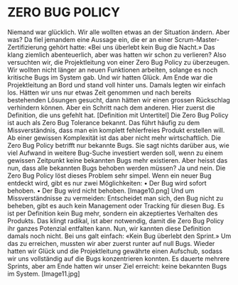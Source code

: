 ﻿# ZERO BUG POLICY
Niemand war glücklich. Wir alle wollten etwas an der Situation ändern. Aber was? Da fiel jemandem eine  Aussage ein, die er an einer Scrum-Master-Zertifizierung gehört hatte: «Bei uns überlebt kein Bug die Nacht.»  Das klang ziemlich abenteuerlich, aber was hatten wir schon zu verlieren?
Also versuchten wir, die Projektleitung von einer Zero Bug Policy zu überzeugen. Wir wollten nicht länger an  neuen Funktionen arbeiten, solange es noch kritische Bugs im System gab. Und wir hatten Glück. Am Ende  war die Projektleitung an Bord und stand voll hinter uns.
Damals legten wir einfach los. Hätten wir uns nur  etwas Zeit genommen und nach bereits bestehenden  Lösungen gesucht, dann hätten wir einen grossen  Rückschlag verhindern können. Aber ein Schritt  nach dem anderen. Hier zuerst die Definition, die  uns gefehlt hat.
[Definition mit Untertitel]
Die Zero Bug Policy ist auch als Zero Bug Tolerance bekannt. Das führt häufig zu dem Missverständnis, dass  man ein komplett fehlerfreies Produkt erstellen will. Ab einer gewissen Komplexität ist das aber nicht mehr  wirtschaftlich. Die Zero Bug Policy betrifft nur bekannte Bugs. Sie sagt nichts darüber aus, wie viel Aufwand  in weitere Bug-Suche investiert werden soll, wenn zu einem gewissen Zeitpunkt keine bekannten Bugs mehr  existieren.
Aber heisst das nun, dass alle bekannten Bugs behoben werden müssen? Ja und nein. Die Zero Bug Policy löst dieses Problem sehr simpel. Wenn ein neuer Bug entdeckt wird, gibt es nur zwei Möglichkeiten:
• Der Bug wird sofort behoben.
• Der Bug wird nicht behoben.
[Image10.png]
Und um Missverständnisse zu vermeiden: Entscheidet man sich, den Bug nicht zu beheben, gibt es auch kein  Management oder Tracking für diesen Bug. Es ist per Definition kein Bug mehr, sondern ein akzeptiertes  Verhalten des Produkts. Das klingt radikal, ist aber notwendig, damit die Zero Bug Policy ihr ganzes Potenzial  entfalten kann.
Nun, wir kannten diese Definition damals noch nicht.  Bei uns galt einfach: «Kein Bug überlebt den Sprint.»  Um das zu erreichen, mussten wir aber zuerst runter  auf null Bugs. Wieder hatten wir Glück und die  Projektleitung gewährte einen Aufschub, sodass wir  uns vollständig auf die Bugs konzentrieren konnten.  Es dauerte mehrere Sprints, aber am Ende hatten wir  unser Ziel erreicht: keine bekannten Bugs im System.
[Image11.jpg]
